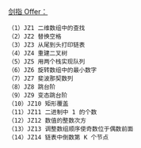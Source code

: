 [剑指 Offer：](https://www.nowcoder.com/ta/coding-interviews)
```
（1）JZ1 二维数组中的查找
（2）JZ2 替换空格
（3）JZ3 从尾到头打印链表
（4）JZ4 重建二叉树
（5）JZ5 用两个栈实现队列
（6）JZ6 旋转数组中的最小数字
（7）JZ7 斐波那契数列
（8）JZ8 跳台阶
（9）JZ9 变态跳台阶
（10）JZ10 矩形覆盖
（11）JZ11 二进制中 1 的个数
（12）JZ12 数值的整数次方
（13）JZ13 调整数组顺序使奇数位于偶数前面
（14）JZ14 链表中倒数第 K 个节点
```